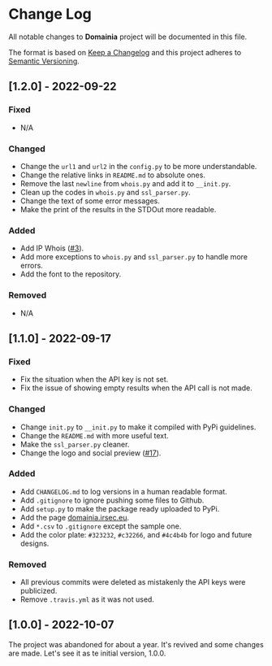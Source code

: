 # Change Log
All notable changes to **Domainia** project will be documented in this file.
 
The format is based on [Keep a Changelog](http://keepachangelog.com/)
and this project adheres to [Semantic Versioning](http://semver.org/).


## [1.2.0] - 2022-09-22
### Fixed
- N/A

### Changed
- Change the `url1` and `url2` in the `config.py` to be more understandable.
- Change the relative links in `README.md` to absolute ones.
- Remove the last `newline` from `whois.py` and add it to `__init.py`.
- Clean up the codes in `whois.py` and `ssl_parser.py`.
- Change the text of some error messages.
- Make the print of the results in the STDOut more readable.

### Added
- Add IP Whois ([#3](https://github.com/namnamir/domainia/issues/3)).
- Add more exceptions to `whois.py` and `ssl_parser.py` to handle more errors.
- Add the font to the repository.

### Removed
- N/A

## [1.1.0] - 2022-09-17
### Fixed
- Fix the situation when the API key is not set.
- Fix the issue of showing empty results when the API call is not made.

### Changed
- Change `init.py` to `__init.py` to make it compiled with PyPi guidelines.
- Change the `README.md` with more useful text.
- Make the `ssl_parser.py` cleaner.
- Change the logo and social preview ([#17](https://github.com/namnamir/domainia/issues/17)).

### Added
- Add `CHANGELOG.md` to log versions in a human readable format.
- Add `.gitignore` to ignore pushing some files to Github.
- Add `setup.py` to make the package ready uploaded to PyPi.
- Add the page [domainia.irsec.eu](https://domainia.irsec.eu).
- Add `*.csv` to `.gitignore` except the sample one.
- Add the color plate: `#323232`, `#c32266`, and `#4c4b4b` for logo and future designs.

### Removed
- All previous commits were deleted as mistakenly the API keys were publicized.
- Remove `.travis.yml` as it was not used.


## [1.0.0] - 2022-10-07
The project was abandoned for about a year. It's revived and some changes are 
made. Let's see it as te initial version, 1.0.0.
